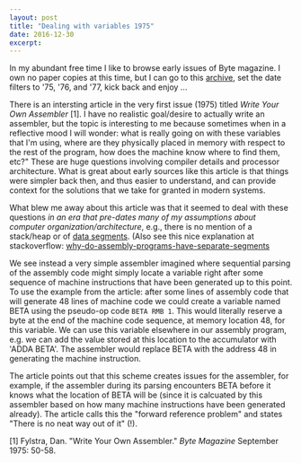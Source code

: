 ```yaml
---
layout: post
title: "Dealing with variables 1975"
date: 2016-12-30
excerpt:
---
```


In my abundant free time I like to browse early issues of Byte magazine. I own no paper copies at this time, but I can go to this [archive](https://archive.org/details/byte-magazine), set the date filters to '75, '76, and '77, kick back and enjoy ...

There is an intersting article in the very first issue (1975) titled *Write Your Own Assembler* [1]. I have no realistic goal/desire to actually write an assembler, but the topic is interesting to me because sometimes when in a reflective mood I will wonder: what is really going on with these variables that I'm using, where are they physically placed in memory with respect to the rest of the program, how does the machine know where to find them, etc?" These are huge questions involving compiler details and processor architecture. What is great about early sources like this article is that things were simpler back then, and thus easier to understand, and can provide context for the solutions that we take for granted in modern systems.

What blew me away about this article was that it seemed to deal with these questions *in an era that pre-dates many of my assumptions about computer organization/architecture*, e.g., there is no mention of a stack/heap or of [data segments](https://en.wikipedia.org/wiki/Data_segment). (Also see this nice explanation at stackoverflow: [why-do-assembly-programs-have-separate-segments](http://stackoverflow.com/questions/7787383/why-do-assembly-programs-have-separate-segments)

We see instead a very simple assembler imagined where sequential parsing of the assembly code might simply locate a variable right after some sequence of machine instructions that have been generated up to this point. To use the example from the article: after some lines of assembly code that will generate 48 lines of machine code we could create a variable named BETA using the pseudo-op code `BETA RMB 1`. This would literally reserve a byte at the end of the machine code sequence, at memory location 48, for this variable. We can use this variable elsewhere in our assembly program, e.g. we can add the value stored at this location to the accumulator with 'ADDA BETA'. The assembler would replace BETA with the address 48 in generating the machine instruction.

The article points out that this scheme creates issues for the assembler, for example, if the assembler during its parsing encounters BETA before it knows what the location of BETA will be (since it is calcuated by this assembler based on how many machine instructions have been generated already). The article calls this the "forward reference problem" and states "There is no neat way out of it" (!).

[1] Fylstra, Dan. "Write Your Own Assembler." *Byte Magazine* September 1975: 50-58.
